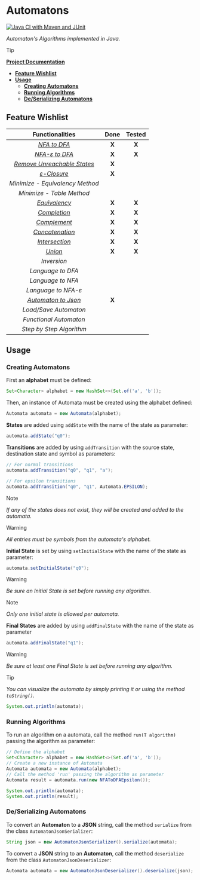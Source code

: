 # Automatons
[![Java CI with Maven and JUnit](https://github.com/Lcs002/Automatons/actions/workflows/maven.yml/badge.svg?branch=master)](https://github.com/Lcs002/Automatons/actions/workflows/maven.yml)

_Automaton's Algorithms implemented in Java._

> [!TIP]
> **[Project Documentation](https://lcs002.github.io/Automatons/)**

- **[Feature Wishlist](#feature-wishlist)**
- **[Usage](#usage)**
  - **[Creating Automatons](#creating-automatons)**
  - **[Running Algorithms](#running-algorithms)**
  - **[De/Serializing Automatons](#deserializing-automatons)**

## Feature Wishlist

|                                            **Functionalities**                                            | **Done** | **Tested** |
|:---------------------------------------------------------------------------------------------------------:|:--------:|:----------:|
|                 _[NFA to DFA](src/main/java/com/lvum/automata/algorithms/NFAToDFA.java)_                 |  **X**   |   **X**    |
|            _[NFA-ε to DFA](src/main/java/com/lvum/automata/algorithms/NFAToDFAEpsilon.java)_             |  **X**   |   **X**    |
| _[Remove Unreachable States](src/main/java/com/lvum/automata/algorithms/utility/RemoveUnreachable.java)_ |  **X**   |            |
|         _[ε-Closure](src/main/java/com/lvum/automata/algorithms/utility/GetEpsilonClosure.java)_         |  **X**   |            |
|                                      _Minimize - Equivalency Method_                                      |          |            |
|                                         _Minimize - Table Method_                                         |          |            |
|               _[Equivalency](src/main/java/com/lvum/automata/algorithms/Equivalency.java)_               |  **X**   |   **X**    |
|                 _[Completion](src/main/java/com/lvum/automata/algorithms/Complete.java)_                 |  **X**   |   **X**    |
|          _[Complement](src/main/java/com/lvum/automata/algorithms/properties/Complement.java)_           |  **X**   |   **X**    |
|       _[Concatenation](src/main/java/com/lvum/automata/algorithms/properties/Concatenation.java)_        |  **X**   |   **X**    |
|        _[Intersection](src/main/java/com/lvum/automata/algorithms/properties/Intersection.java)_         |  **X**   |   **X**    |
|               _[Union](src/main/java/com/lvum/automata/algorithms/properties/Union.java)_                |  **X**   |   **X**    |
|                                                _Inversion_                                                |          |            |
|                                             _Language to DFA_                                             |          |            |
|                                             _Language to NFA_                                             |          |            |
|                                            _Language to NFA-ε_                                            |          |            |
|                  _[Automaton to Json](src/main/java/com/lvum/automata/serialize/json)_                   |  **X**   |            |
|                                           _Load/Save Automaton_                                           |          |            |
|                                          _Functional Automaton_                                           |          |            |
|                                         _Step by Step Algorithm_                                          |          |            |
## Usage
### Creating Automatons
First an **alphabet** must be defined:
```java
Set<Character> alphabet = new HashSet<>(Set.of('a', 'b'));
```

Then, an instance of Automata must be created using the alphabet defined:
```java
Automata automata = new Automata(alphabet);
```

**States** are added using `addState` with the name of the state as parameter:
```java
automata.addState("q0");
```

**Transitions** are added by using `addTransition` with the source state, destination state and symbol as parameters:
```java
// For normal transitions
automata.addTransition("q0", "q1", "a");

// For epsilon transitions
automata.addTransition("q0", "q1", Automata.EPSILON);
```

> [!NOTE]
> _If any of the states does not exist, they will be created and added to the automata._

> [!WARNING] 
> _All entries must be symbols from the automata's alphabet._

**Initial State** is set by using `setInitialState` with the name of the state as parameter:
```java
automata.setInitialState("q0");
```

> [!WARNING]
> _Be sure an Initial State is set before running any algorithm._

> [!NOTE] 
> _Only one initial state is allowed per automata._

**Final States** are added by using `addFinalState` with the name of the state as parameter
```java
automata.addFinalState("q1");
```

> [!WARNING]
> _Be sure at least one Final State is set before running any algorithm._

> [!TIP]
> _You can visualize the automata by simply printing it or using the method `toString()`._
> ```java
> System.out.println(automata);
> ```

### Running Algorithms
To run an algorithm on a automata, call the method `run(T algorithm)` passing the algorithm as parameter:
```java
// Define the alphabet
Set<Character> alphabet = new HashSet<>(Set.of('a', 'b'));
// Create a new instance of Automata
Automata automata = new Automata(alphabet);
// Call the method 'run' passing the algorithm as parameter
Automata result = automata.run(new NFAToDFAEpsilon());

System.out.println(automata);
System.out.println(result);
```

### De/Serializing Automatons
To convert an **Automaton** to a **JSON** string, call the method `serialize` from the class `AutomatonJsonSerializer`:
```java
String json = new AutomatonJsonSerializer().serialize(automata);
```
To convert a **JSON** string to an **Automaton**, call the method `deserialize` from the class `AutomatonJsonDeserializer`:
```java
Automata automata = new AutomatonJsonDeserializer().deserialize(json);
```